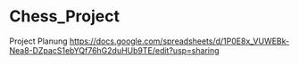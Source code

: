 # Chess_Project

Project Planung https://docs.google.com/spreadsheets/d/1P0E8x_VUWEBk-Nea8-DZpacS1ebYQf76hG2duHUb9TE/edit?usp=sharing
